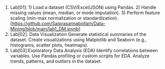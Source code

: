1. Lab[01]: 1) Load a dataset (CSV/Excel/JSON) using Pandas.
         2) Handle missing values (mean, median, or mode imputation).
         3) Perform feature scaling (min-max normalization or standardization).
   [https://github.com/Saiprasannabollam/Data-Mining/blob/main/lab1_DM.ipynb]
3.  Lab[02]: Data Visualization
Generate statistical summaries of the dataset.
Create visualizations using Matplotlib and Seaborn (e.g., histograms, scatter plots, heatmaps).         
 4. Lab[03]:Exploratory Data Analysis (EDA)
Identify correlations between variables.
Use Pandas profiling or custom scripts for EDA.
Analyze trends, patterns, and outliers in the dataset.
